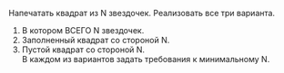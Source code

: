 Напечатать квадрат из N звездочек. Реализовать все три варианта.
1. В котором ВСЕГО N звездочек.
2. Заполненный квадрат со стороной N.
3. Пустой квадрат со стороной N.  
В каждом из вариантов задать требования к минимальному N.
